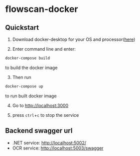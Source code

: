 # flowscan-docker

## Quickstart

1. Download docker-desktop for your OS and processor([here](https://docs.docker.com/desktop/))

2. Enter command line and enter:

```cmd
docker-compose build
```

to build the docker image

3. Then run

```cmd
docker-compose up
```

to run built docker image

4. Go to [http://localhost:3000](http://localhost:3000)

5. press `ctrl`+`c` to stop the service

## Backend swagger url

- .NET service: [http://localhost:5002/](http://localhost:5002)
- OCR service: [http://localhost:5003/swagger](http://localhost:5003/swagger)
